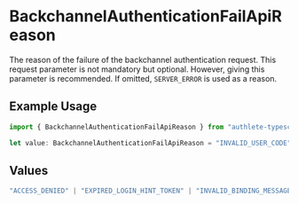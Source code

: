 # BackchannelAuthenticationFailApiReason

The reason of the failure of the backchannel authentication request. This request parameter is
not mandatory but optional. However, giving this parameter is recommended. If omitted, `SERVER_ERROR`
is used as a reason.


## Example Usage

```typescript
import { BackchannelAuthenticationFailApiReason } from "authlete-typescript-sdk/models/operations";

let value: BackchannelAuthenticationFailApiReason = "INVALID_USER_CODE";
```

## Values

```typescript
"ACCESS_DENIED" | "EXPIRED_LOGIN_HINT_TOKEN" | "INVALID_BINDING_MESSAGE" | "INVALID_TARGET" | "INVALID_USER_CODE" | "MISSING_USER_CODE" | "SERVER_ERROR" | "UNAUTHORIZED_CLIENT" | "UNKNOWN_USER_ID"
```